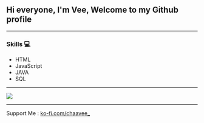 ## Hi everyone, I'm Vee, Welcome to my Github profile

<hr>

### Skills 💻
  * HTML
  * JavaScript
  * JAVA
  * SQL
 
<hr>

<img src="https://images.hdqwalls.com/wallpapers/i-love-coding-xl.jpg" />

<hr>

Support Me : <a href="https://ko-fi.com/chaavee_" target="_blank">ko-fi.com/chaavee_</a>
